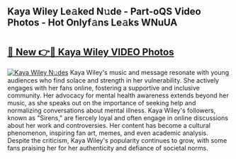 ## Kaya Wiley Le𝚊ked N𝚞de - Part-oQS Video Photos - Hot Onlyf𝚊ns Le𝚊ks WNuUA

# <h2><a href="http://ab53654.deff.icu/?id=Kaya+Wiley">🔗 New 👉🔴 Kaya Wiley VIDEO Photos</a></h2>

[![Kaya Wiley N𝚞des](https://i.imgur.com/rIISA9y.gif)](http://ab53654.deff.icu/?id=Kaya+Wiley)
Kaya Wiley's music and message resonate with young audiences who find solace and strength in her vulnerability. She actively engages with her fans online, fostering a supportive and inclusive community. Her advocacy for mental health awareness extends beyond her music, as she speaks out on the importance of seeking help and normalizing conversations about mental illness. Kaya Wiley's followers, known as "Sirens," are fiercely loyal and often engage in online discussions about her work and controversies. Her content has become a cultural phenomenon, inspiring fan art, memes, and even academic analysis. Despite the criticism, Kaya Wiley's popularity continues to grow, with some fans praising her for her authenticity and defiance of societal norms.
